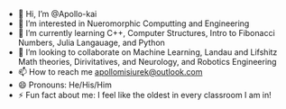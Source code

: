 - 👋 Hi, I’m @Apollo-kai
- 👀 I’m interested in Nueromorphic Computting and Engineering
- 🌱 I’m currently learning C++, Computer Structures, Intro to Fibonacci Numbers, Julia Langauage, and Python
- 💞️ I’m looking to collaborate on Machine Learning, Landau and Lifshitz Math theories, Dirivitatives, and Neurology, and Robotics Engineering
- 📫 How to reach me apollomisiurek@outlook.com
- 😄 Pronouns: He/His/Him
- ⚡ Fun fact about me: I feel like the oldest in every classroom I am in!

<!---
Apollo-kai/Apollo-kai is a ✨ special ✨ repository because its `README.md` (this file) appears on your GitHub profile.
You can click the Preview link to take a look at your changes.
--->
